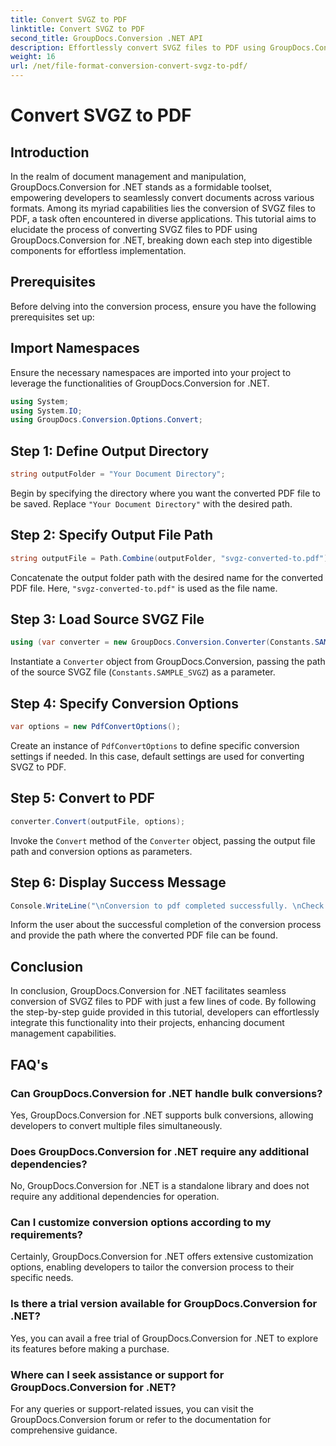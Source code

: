 ```yaml
---
title: Convert SVGZ to PDF
linktitle: Convert SVGZ to PDF
second_title: GroupDocs.Conversion .NET API
description: Effortlessly convert SVGZ files to PDF using GroupDocs.Conversion for .NET. Explore step-by-step tutorial & unleash seamless document management capabilities.
weight: 16
url: /net/file-format-conversion-convert-svgz-to-pdf/
---
```


# Convert SVGZ to PDF

## Introduction
In the realm of document management and manipulation, GroupDocs.Conversion for .NET stands as a formidable toolset, empowering developers to seamlessly convert documents across various formats. Among its myriad capabilities lies the conversion of SVGZ files to PDF, a task often encountered in diverse applications. This tutorial aims to elucidate the process of converting SVGZ files to PDF using GroupDocs.Conversion for .NET, breaking down each step into digestible components for effortless implementation.
## Prerequisites
Before delving into the conversion process, ensure you have the following prerequisites set up:

## Import Namespaces
Ensure the necessary namespaces are imported into your project to leverage the functionalities of GroupDocs.Conversion for .NET.
```csharp
using System;
using System.IO;
using GroupDocs.Conversion.Options.Convert;
```

## Step 1: Define Output Directory
```csharp
string outputFolder = "Your Document Directory";
```
Begin by specifying the directory where you want the converted PDF file to be saved. Replace `"Your Document Directory"` with the desired path.
## Step 2: Specify Output File Path
```csharp
string outputFile = Path.Combine(outputFolder, "svgz-converted-to.pdf");
```
Concatenate the output folder path with the desired name for the converted PDF file. Here, `"svgz-converted-to.pdf"` is used as the file name.
## Step 3: Load Source SVGZ File
```csharp
using (var converter = new GroupDocs.Conversion.Converter(Constants.SAMPLE_SVGZ))
```
Instantiate a `Converter` object from GroupDocs.Conversion, passing the path of the source SVGZ file (`Constants.SAMPLE_SVGZ`) as a parameter.
## Step 4: Specify Conversion Options
```csharp
var options = new PdfConvertOptions();
```
Create an instance of `PdfConvertOptions` to define specific conversion settings if needed. In this case, default settings are used for converting SVGZ to PDF.
## Step 5: Convert to PDF
```csharp
converter.Convert(outputFile, options);
```
Invoke the `Convert` method of the `Converter` object, passing the output file path and conversion options as parameters.
## Step 6: Display Success Message
```csharp
Console.WriteLine("\nConversion to pdf completed successfully. \nCheck output in {0}", outputFolder);
```
Inform the user about the successful completion of the conversion process and provide the path where the converted PDF file can be found.

## Conclusion
In conclusion, GroupDocs.Conversion for .NET facilitates seamless conversion of SVGZ files to PDF with just a few lines of code. By following the step-by-step guide provided in this tutorial, developers can effortlessly integrate this functionality into their projects, enhancing document management capabilities.
## FAQ's
### Can GroupDocs.Conversion for .NET handle bulk conversions?
Yes, GroupDocs.Conversion for .NET supports bulk conversions, allowing developers to convert multiple files simultaneously.
### Does GroupDocs.Conversion for .NET require any additional dependencies?
No, GroupDocs.Conversion for .NET is a standalone library and does not require any additional dependencies for operation.
### Can I customize conversion options according to my requirements?
Certainly, GroupDocs.Conversion for .NET offers extensive customization options, enabling developers to tailor the conversion process to their specific needs.
### Is there a trial version available for GroupDocs.Conversion for .NET?
Yes, you can avail a free trial of GroupDocs.Conversion for .NET to explore its features before making a purchase.
### Where can I seek assistance or support for GroupDocs.Conversion for .NET?
For any queries or support-related issues, you can visit the GroupDocs.Conversion forum or refer to the documentation for comprehensive guidance.
